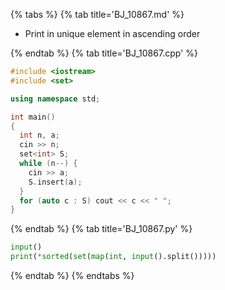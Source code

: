 {% tabs %}
{% tab title='BJ_10867.md' %}

* Print in unique element in ascending order

{% endtab %}
{% tab title='BJ_10867.cpp' %}

```cpp
#include <iostream>
#include <set>

using namespace std;

int main()
{
  int n, a;
  cin >> n;
  set<int> S;
  while (n--) {
    cin >> a;
    S.insert(a);
  }
  for (auto c : S) cout << c << " ";
}
```

{% endtab %}
{% tab title='BJ_10867.py' %}

```py
input()
print(*sorted(set(map(int, input().split()))))
```

{% endtab %}
{% endtabs %}